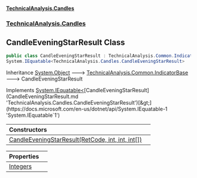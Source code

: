 #### [TechnicalAnalysis.Candles](TechnicalAnalysis.Candles.md 'TechnicalAnalysis.Candles')
### [TechnicalAnalysis.Candles](TechnicalAnalysis.Candles.md#TechnicalAnalysis.Candles 'TechnicalAnalysis.Candles')

## CandleEveningStarResult Class

```csharp
public class CandleEveningStarResult : TechnicalAnalysis.Common.IndicatorBase,
System.IEquatable<TechnicalAnalysis.Candles.CandleEveningStarResult>
```

Inheritance [System.Object](https://docs.microsoft.com/en-us/dotnet/api/System.Object 'System.Object') &#129106; [TechnicalAnalysis.Common.IndicatorBase](https://docs.microsoft.com/en-us/dotnet/api/TechnicalAnalysis.Common.IndicatorBase 'TechnicalAnalysis.Common.IndicatorBase') &#129106; CandleEveningStarResult

Implements [System.IEquatable&lt;](https://docs.microsoft.com/en-us/dotnet/api/System.IEquatable-1 'System.IEquatable`1')[CandleEveningStarResult](CandleEveningStarResult.md 'TechnicalAnalysis.Candles.CandleEveningStarResult')[&gt;](https://docs.microsoft.com/en-us/dotnet/api/System.IEquatable-1 'System.IEquatable`1')

| Constructors | |
| :--- | :--- |
| [CandleEveningStarResult(RetCode, int, int, int[])](CandleEveningStarResult.CandleEveningStarResult(RetCode,int,int,int[]).md 'TechnicalAnalysis.Candles.CandleEveningStarResult.CandleEveningStarResult(TechnicalAnalysis.Common.RetCode, int, int, int[])') | |

| Properties | |
| :--- | :--- |
| [Integers](CandleEveningStarResult.Integers.md 'TechnicalAnalysis.Candles.CandleEveningStarResult.Integers') | |
